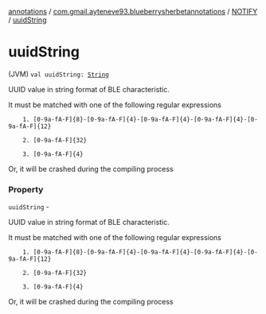 [annotations](../../index.md) / [com.gmail.ayteneve93.blueberrysherbetannotations](../index.md) / [NOTIFY](index.md) / [uuidString](./uuid-string.md)

# uuidString

(JVM) `val uuidString: `[`String`](https://kotlinlang.org/api/latest/jvm/stdlib/kotlin/-string/index.html)

UUID value in string format of BLE characteristic.

It must be matched with one of the following regular expressions

```
    1. [0-9a-fA-F]{8}-[0-9a-fA-F]{4}-[0-9a-fA-F]{4}-[0-9a-fA-F]{4}-[0-9a-fA-F]{12}

    2. [0-9a-fA-F]{32}

    3. [0-9a-fA-F]{4}
```

Or, it will be crashed during the compiling process

### Property

`uuidString` -

UUID value in string format of BLE characteristic.




It must be matched with one of the following regular expressions




```
    1. [0-9a-fA-F]{8}-[0-9a-fA-F]{4}-[0-9a-fA-F]{4}-[0-9a-fA-F]{4}-[0-9a-fA-F]{12}

    2. [0-9a-fA-F]{32}

    3. [0-9a-fA-F]{4}
```




Or, it will be crashed during the compiling process

